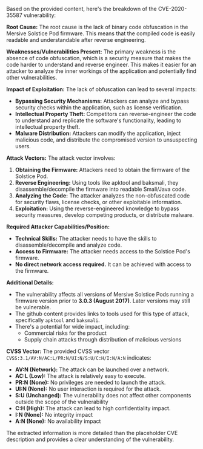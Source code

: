 Based on the provided content, here's the breakdown of the CVE-2020-35587 vulnerability:

**Root Cause:**
The root cause is the lack of binary code obfuscation in the Mersive Solstice Pod firmware. This means that the compiled code is easily readable and understandable after reverse engineering.

**Weaknesses/Vulnerabilities Present:**
The primary weakness is the absence of code obfuscation, which is a security measure that makes the code harder to understand and reverse engineer.  This makes it easier for an attacker to analyze the inner workings of the application and potentially find other vulnerabilities.

**Impact of Exploitation:**
The lack of obfuscation can lead to several impacts:

*   **Bypassing Security Mechanisms:** Attackers can analyze and bypass security checks within the application, such as license verification.
*   **Intellectual Property Theft:** Competitors can reverse-engineer the code to understand and replicate the software's functionality, leading to intellectual property theft.
*   **Malware Distribution:** Attackers can modify the application, inject malicious code, and distribute the compromised version to unsuspecting users.

**Attack Vectors:**
The attack vector involves:
1.  **Obtaining the Firmware:** Attackers need to obtain the firmware of the Solstice Pod.
2.  **Reverse Engineering:** Using tools like apktool and baksmali, they disassemble/decompile the firmware into readable Smali/Java code.
3.  **Analyzing the Code:** The attacker analyzes the non-obfuscated code for security flaws, license checks, or other exploitable information.
4.  **Exploitation:** Using the reverse-engineered knowledge to bypass security measures, develop competing products, or distribute malware.

**Required Attacker Capabilities/Position:**
*   **Technical Skills:** The attacker needs to have the skills to disassemble/decompile and analyze code.
*   **Access to Firmware:** The attacker needs access to the Solstice Pod's firmware.
*   **No direct network access required.** It can be achieved with access to the firmware.

**Additional Details:**
* The vulnerability affects all versions of Mersive Solstice Pods running a firmware version prior to **3.0.3 (August 2017)**. Later versions may still be vulnerable.
* The github content provides links to tools used for this type of attack, specifically `apktool` and `baksmali`.
* There's a potential for wide impact, including:
    *   Commercial risks for the product
    *   Supply chain attacks through distribution of malicious versions

**CVSS Vector:**
The provided CVSS vector `CVSS:3.1/AV:N/AC:L/PR:N/UI:N/S:U/C:H/I:N/A:N` indicates:
*   **AV:N (Network):** The attack can be launched over a network.
*   **AC:L (Low):** The attack is relatively easy to execute.
*   **PR:N (None):** No privileges are needed to launch the attack.
*   **UI:N (None):** No user interaction is required for the attack.
*   **S:U (Unchanged):** The vulnerability does not affect other components outside the scope of the vulnerability
*   **C:H (High):** The attack can lead to high confidentiality impact.
*   **I:N (None):** No integrity impact
*   **A:N (None):** No availability impact

The extracted information is more detailed than the placeholder CVE description and provides a clear understanding of the vulnerability.
